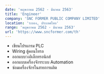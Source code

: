```yaml
---
date: 'พฤษภาคม 2562 - มีนาคม 2563'
title: 'Engineer'
company: 'SNC FORMER PUBLIC COMPANY LIMITED'
location: 'ระยอง, ประเทศไทย'
range: 'พฤษภาคม 2562 - มีนาคม 2563'
url: 'https://www.sncformer.com/th'
---
```


- เขียนโปรแกรม PLC
- Wiring ตู้คอนโทรล
- ออกแบบวงอิเล็กทรอนิกส์
- ออกแบบเครื่องจักรระบบ Automation
- ซ่อมเครื่องจักรในสายการผลิต
